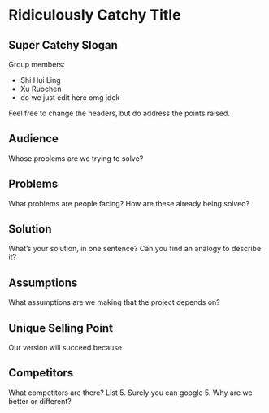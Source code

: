 # Ridiculously Catchy Title
## Super Catchy Slogan

Group members: 
* Shi Hui Ling
* Xu Ruochen
* do we just edit here omg idek

Feel free to change the headers, but do address the points raised. 

## Audience
Whose problems are we trying to solve?

## Problems
What problems are people facing?
How are these already being solved?

## Solution
What’s your solution, in one sentence? 
Can you find an analogy to describe it? 

## Assumptions
What assumptions are we making that the project depends on?

## Unique Selling Point
Our version will succeed because

## Competitors
What competitors are there? List 5. Surely you can google 5.
Why are we better or different?
